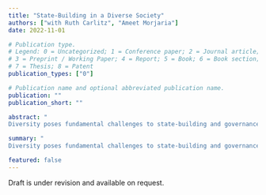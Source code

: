 ```yaml
---
title: "State-Building in a Diverse Society"
authors: ["with Ruth Carlitz", "Ameet Morjaria"]
date: 2022-11-01

# Publication type.
# Legend: 0 = Uncategorized; 1 = Conference paper; 2 = Journal article;
# 3 = Preprint / Working Paper; 4 = Report; 5 = Book; 6 = Book section;
# 7 = Thesis; 8 = Patent
publication_types: ["0"]

# Publication name and optional abbreviated publication name.
publication: ""
publication_short: ""

abstract: "
Diversity poses fundamental challenges to state-building and governance. We study the long-term effects of one of post-colonial Africa's largest state-building exercises - the Tanzanian Ujamaa policy - which aimed to address these challenges. Ujamaa aimed at creating a national identity and establishing state legitimacy by mandating a highly diverse population to live in planned villages where children received political education. We combine differences in the exposure to Ujamaa across space and age cohorts to identify the policy's impact. We show persistent, positive effects on national identity based on surveys and inter-ethnic marriages. We observe no systematic changes among cohorts that were above or below treatment-age during Ujamaa. Our preferred interpretation, supported by evidence that considers alternative hypotheses, is that changes to educational content drive our findings. Moreover, while Ujamaa contributed to establishing the new Tanzanian state as a legitimate central authority, this came at the expense of demands for democratic accountability."

summary: "
Diversity poses fundamental challenges to state-building and governance. We study the long-term effects of one of post-colonial Africa's largest state-building exercises - the Tanzanian Ujamaa policy - which aimed to address these challenges. Ujamaa aimed at creating a national identity and establishing state legitimacy by mandating a highly diverse population to live in planned villages where children received political education. We combine differences in the exposure to Ujamaa across space and age cohorts to identify the policy's impact. We show persistent, positive effects on national identity based on surveys and inter-ethnic marriages. We observe no systematic changes among cohorts that were above or below treatment-age during Ujamaa. Our preferred interpretation, supported by evidence that considers alternative hypotheses, is that changes to educational content drive our findings. Moreover, while Ujamaa contributed to establishing the new Tanzanian state as a legitimate central authority, this came at the expense of demands for democratic accountability."

featured: false
---
```


Draft is under revision and available on request.
